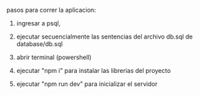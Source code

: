 pasos para correr la aplicacion:

1. ingresar a psql,
2. ejecutar secuencialmente las sentencias del archivo db.sql de database/db.sql

3. abrir terminal (powershell)

4. ejecutar "npm i" para instalar las librerias del proyecto

5. ejecutar "npm run dev" para inicializar el servidor
